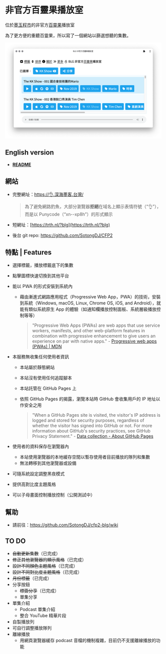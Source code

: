 # 非官方百靈果播放室

位於[墨玉程市](https://xn--2os22eixx6na.xn--kpry57d/)的非官方[百靈果](https://www.bailingguonews.com/)播放室

為了更方便的重聽百靈果，所以寫了一個網站以篩選想聽的集數。

![Homepage of CuttleFish Podcast Player for Bailingguo podcast](/docs/ss/front-light-low.png "Homepage with light and low contrast theme")

## English version

- **[README](https://github.com/SotongDJ/CFP2-blg/blob/main/README.md)**

## 網站

- 完整網址：[https://👌.深海墨客.台灣/](https://xn--xp8h.xn--2os22eixx6na.xn--kpry57d/)

  > 為了避免網路釣魚，大部分瀏覽器**拒絕**在域名上顯示表情符號（“👌”），而是以 Punycode（“xn--xp8h”）的形式顯示

- 短網址：[https://trth.nl/?blg](https://trth.nl/?blg)
- 後台 git repo: <https://github.com/SotongDJ/CFP2>

## 特點 | Features

- 選擇標籤，播放標籤底下的集數
- 點擊圖標快速切換到其他平台
- 能以 PWA 的形式安裝到系統內

  - 藉由漸進式網路應用程式（Progressive Web App，PWA）的技術，安裝到系統（Windows, macOS, Linux, Chrome OS, iOS, and Android），就能有類似系統原生 App 的體驗（如通知欄播放控制面板、系統層級播放控制等等）

    > "Progressive Web Apps (PWAs) are web apps that use service workers, manifests, and other web-platform features in combination with progressive enhancement to give users an experience on par with native apps." - [Progressive web apps (PWAs) | MDN](https://developer.mozilla.org/en-US/docs/Web/Progressive_web_apps)

- 本服務無收集任何使用者資訊

  - 本站屬於靜態網站
  - 本站沒有使用任何追蹤腳本
  - 本站託管在 GitHub Pages 上
  - 依照 GitHub Pages 的揭露，瀏覽本站時 GitHub 會收集用戶的 IP 地址以作安全之用

    > "When a GitHub Pages site is visited, the visitor's IP address is logged and stored for security purposes, regardless of whether the visitor has signed into GitHub or not. For more information about GitHub's security practices, see GitHub Privacy Statement." - [Data collection - About GitHub Pages](https://docs.github.com/en/pages/getting-started-with-github-pages/about-github-pages#data-collection)

- 使用者的資料保存在瀏覽器內

  - 本站使用瀏覽器的本地緩存空間以暫存使用者目前播放的隊列和集數
  - 無法轉移到其他瀏覽器或設備

- 可隨系統設定調整黑夜模式
- 提供高對比度主題風格
- 可以子母畫面控制播放控制（公開測試中）

## 幫助

- 請前往：<https://github.com/SotongDJ/cfp2-blg/wiki>

## TO DO

- ~~自動更新集數~~（已完成）
- ~~修正其他瀏覽器的顯示風格~~（已完成）
- ~~設計不同顏色主題風格~~（已完成）
- ~~設計不同對比度主題風格~~（已完成）
- ~~月份標籤~~（已完成）
- 分享按鈕
  - ~~標簽分享~~（已完成）
  - 單集分享
- 單集介紹
  - Podcast 單集介紹
  - 整合 YouTube 精華片段
- 自製播放列
- 可自行調整播放隊列
- 離線播放
  - 用網頁瀏覽器緩存 podcast 音檔的機制複雜，目前仍不支援離線播放的功能
